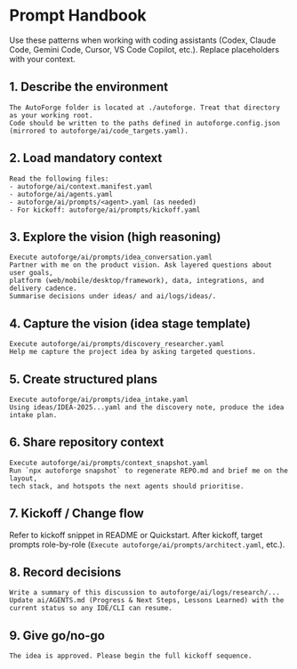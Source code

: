 # Prompt Handbook

Use these patterns when working with coding assistants (Codex, Claude Code, Gemini Code, Cursor, VS Code Copilot, etc.). Replace placeholders with your context.

## 1. Describe the environment

```
The AutoForge folder is located at ./autoforge. Treat that directory as your working root.
Code should be written to the paths defined in autoforge.config.json (mirrored to autoforge/ai/code_targets.yaml).
```

## 2. Load mandatory context

```
Read the following files:
- autoforge/ai/context.manifest.yaml
- autoforge/ai/agents.yaml
- autoforge/ai/prompts/<agent>.yaml (as needed)
- For kickoff: autoforge/ai/prompts/kickoff.yaml
```

## 3. Explore the vision (high reasoning)

```
Execute autoforge/ai/prompts/idea_conversation.yaml
Partner with me on the product vision. Ask layered questions about user goals,
platform (web/mobile/desktop/framework), data, integrations, and delivery cadence.
Summarise decisions under ideas/ and ai/logs/ideas/.
```

## 4. Capture the vision (idea stage template)

```
Execute autoforge/ai/prompts/discovery_researcher.yaml
Help me capture the project idea by asking targeted questions.
```

## 5. Create structured plans

```
Execute autoforge/ai/prompts/idea_intake.yaml
Using ideas/IDEA-2025...yaml and the discovery note, produce the idea intake plan.
```

## 6. Share repository context

```
Execute autoforge/ai/prompts/context_snapshot.yaml
Run `npx autoforge snapshot` to regenerate REPO.md and brief me on the layout,
tech stack, and hotspots the next agents should prioritise.
```

## 7. Kickoff / Change flow

Refer to kickoff snippet in README or Quickstart. After kickoff, target prompts role-by-role (`Execute autoforge/ai/prompts/architect.yaml`, etc.).

## 8. Record decisions

```
Write a summary of this discussion to autoforge/ai/logs/research/...
Update ai/AGENTS.md (Progress & Next Steps, Lessons Learned) with the current status so any IDE/CLI can resume.
```

## 9. Give go/no-go

```
The idea is approved. Please begin the full kickoff sequence.
```
